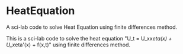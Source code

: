 # HeatEquation
A sci-lab code to solve Heat Equation using finite differences method.

This is a sci-lab code to solve the heat equation "U_t = U_xx*eta(x) + U_x*eta'(x) + f(x,t)" using finite differences method.
